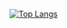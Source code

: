 

[![Top Langs](https://github-readme-stats-git-masterrstaa-rickstaa.vercel.app/api/top-langs/?username=tegar97)](https://github.com/anuraghazra/github-readme-stats)

